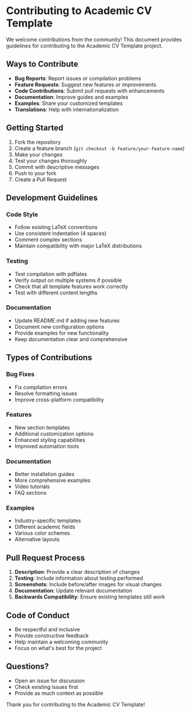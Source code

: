 # Contributing to Academic CV Template

We welcome contributions from the community! This document provides guidelines for contributing to the Academic CV Template project.

## Ways to Contribute

- **Bug Reports**: Report issues or compilation problems
- **Feature Requests**: Suggest new features or improvements
- **Code Contributions**: Submit pull requests with enhancements
- **Documentation**: Improve guides and examples
- **Examples**: Share your customized templates
- **Translations**: Help with internationalization

## Getting Started

1. Fork the repository
2. Create a feature branch (`git checkout -b feature/your-feature-name`)
3. Make your changes
4. Test your changes thoroughly
5. Commit with descriptive messages
6. Push to your fork
7. Create a Pull Request

## Development Guidelines

### Code Style
- Follow existing LaTeX conventions
- Use consistent indentation (4 spaces)
- Comment complex sections
- Maintain compatibility with major LaTeX distributions

### Testing
- Test compilation with pdflatex
- Verify output on multiple systems if possible
- Check that all template features work correctly
- Test with different content lengths

### Documentation
- Update README.md if adding new features
- Document new configuration options
- Provide examples for new functionality
- Keep documentation clear and comprehensive

## Types of Contributions

### Bug Fixes
- Fix compilation errors
- Resolve formatting issues
- Improve cross-platform compatibility

### Features
- New section templates
- Additional customization options
- Enhanced styling capabilities
- Improved automation tools

### Documentation
- Better installation guides
- More comprehensive examples
- Video tutorials
- FAQ sections

### Examples
- Industry-specific templates
- Different academic fields
- Various color schemes
- Alternative layouts

## Pull Request Process

1. **Description**: Provide a clear description of changes
2. **Testing**: Include information about testing performed
3. **Screenshots**: Include before/after images for visual changes
4. **Documentation**: Update relevant documentation
5. **Backwards Compatibility**: Ensure existing templates still work

## Code of Conduct

- Be respectful and inclusive
- Provide constructive feedback
- Help maintain a welcoming community
- Focus on what's best for the project

## Questions?

- Open an issue for discussion
- Check existing issues first
- Provide as much context as possible

Thank you for contributing to the Academic CV Template!
